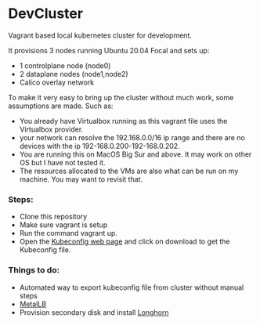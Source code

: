 # DevCluster

Vagrant based local kubernetes cluster for development. 

It provisions 3 nodes running Ubuntu 20.04 Focal and sets up:
* 1 controlplane node (node0)
* 2 dataplane nodes (node1,node2)
* Calico overlay network

To make it very easy to bring up the cluster without much work, some assumptions are made. Such as:
* You already have Virtualbox running as this vagrant file uses the Virtualbox provider.
* your network can resolve the 192.168.0.0/16 ip range and there are no devices with the ip 192-168.0.200-192-168.0.202.
* You are running this on MacOS Big Sur and above. It may work on other OS but I have not tested it.
* The resources allocated to the VMs are also what can be run on my machine. You may want to revisit that.

### Steps:
* Clone this repository
* Make sure vagrant is setup
* Run the command vagrant up.
* Open the [Kubeconfig web page](http://192.168.0.200) and click on download to get the Kubeconfig file.


### Things to do:
* Automated way to export kubeconfig file from cluster without manual steps
* [MetalLB](https://metallb.universe.tf/)
* Provision secondary disk and install [Longhorn](https://longhorn.io/)
